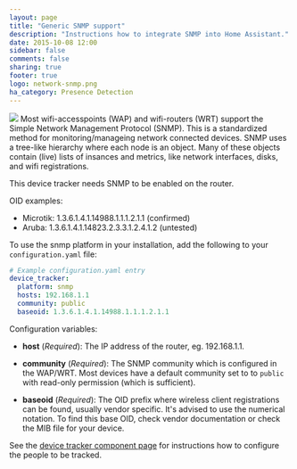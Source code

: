 ```yaml
---
layout: page
title: "Generic SNMP support"
description: "Instructions how to integrate SNMP into Home Assistant."
date: 2015-10-08 12:00
sidebar: false
comments: false
sharing: true
footer: true
logo: network-snmp.png
ha_category: Presence Detection
---
```


<img src='/images/supported_brands/network-snmp.png' class='brand pull-right' />
Most wifi-accesspoints (WAP) and wifi-routers (WRT) support the Simple Network Management Protocol (SNMP). This is a standardized method for monitoring/manageing network connected devices. SNMP uses a tree-like hierarchy where each node is an object. Many of these objects contain (live) lists of insances and metrics, like network interfaces, disks, and wifi registrations.

<p class='note warning'>
This device tracker needs SNMP to be enabled on the router.
</p>

OID examples:
- Microtik: 1.3.6.1.4.1.14988.1.1.1.2.1.1 (confirmed)
- Aruba: 1.3.6.1.4.1.14823.2.3.3.1.2.4.1.2 (untested)

To use the snmp platform in your installation, add the following to your `configuration.yaml` file:

```yaml
# Example configuration.yaml entry
device_tracker:
  platform: snmp
  hosts: 192.168.1.1
  community: public
  baseoid: 1.3.6.1.4.1.14988.1.1.1.2.1.1
```
Configuration variables:

- **host** (*Required*): The IP address of the router, eg. 192.168.1.1.
- **community** (*Required*): The SNMP community which is configured in the WAP/WRT. Most devices have a default community set to to `public` with read-only permission (which is sufficient).

- **baseoid** (*Required*): The OID prefix where wireless client registrations can be found, usually vendor specific. It's advised to use the numerical notation. To find this base OID, check vendor documentation or check the MIB file for your device.

See the [device tracker component page](/components/device_tracker.html) for instructions how to configure the people to be tracked.
